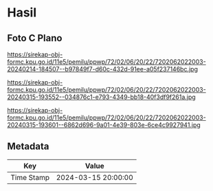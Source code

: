 # Hasil

## Foto C Plano

https://sirekap-obj-formc.kpu.go.id/11e5/pemilu/ppwp/72/02/06/20/22/7202062022003-20240214-184507--b97849f7-d60c-432d-91ee-a05f237146bc.jpg

https://sirekap-obj-formc.kpu.go.id/11e5/pemilu/ppwp/72/02/06/20/22/7202062022003-20240315-193552--034876c1-e793-4349-bb18-40f3df9f261a.jpg

https://sirekap-obj-formc.kpu.go.id/11e5/pemilu/ppwp/72/02/06/20/22/7202062022003-20240315-193601--6862d696-9a01-4e39-803e-6ce4c9927941.jpg


## Metadata

| Key        | Value               |
| ---------- | ------------------- |
| Time Stamp | 2024-03-15 20:00:00 |



